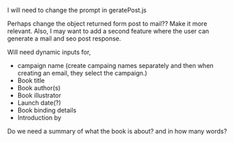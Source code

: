 I will need to change the prompt in geratePost.js

Perhaps change the object returned form post to mail?? Make it more relevant. Also, I may want to add a second feature where the user can generate a mail and seo post response.

Will need dynamic inputs for,

- campaign name (create campaing names separately and then when creating an email, they select the campaign.)
- Book title
- Book author(s)
- Book illustrator
- Launch date(?)
- Book binding details
- Introduction by

Do we need a summary of what the book is about? and in how many words?
